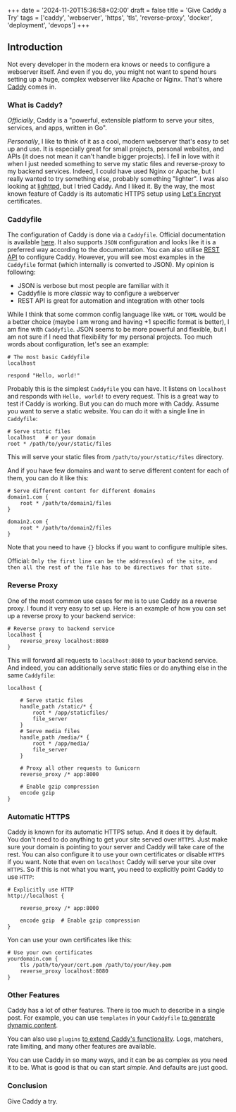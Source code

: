 +++
date = '2024-11-20T15:36:58+02:00'
draft = false
title = 'Give Caddy a Try'
tags = ['caddy', 'webserver', 'https', 'tls', 'reverse-proxy', 'docker', 'deployment', 'devops']
+++

## Introduction

Not every developer in the modern era knows or needs to configure a webserver itself.
And even if you do, you might not want to spend hours setting up a huge, complex webserver like Apache or Nginx.
That's where [Caddy](https://caddyserver.com) comes in.
<!--more-->

### What is Caddy?
_Officially_, Caddy is a "powerful, extensible platform to serve your sites, services, and apps, written in Go".

_Personally_, I like to think of it as a cool, modern webserver that's easy to set up and use.
It is especially great for small projects, personal websites, and APIs (it does not mean it can't handle bigger projects).
I fell in love with it when I just needed something to serve my static files and reverse-proxy to my backend services.
Indeed, I could have used Nginx or Apache, but I really wanted to try something else, probably something "lighter".
I was also looking at [lighttpd](https://www.lighttpd.net), but I tried Caddy. And I liked it.
By the way, the most known feature of Caddy is its automatic HTTPS setup using [Let's Encrypt](https://letsencrypt.org) certificates.


### Caddyfile

The configuration of Caddy is done via a `Caddyfile`.
Official documentation is available [here](https://caddyserver.com/docs/caddyfile).
It also supports `JSON` configuration and looks like it is a preferred way according to the documentation.
You can also utilise [REST API](https://caddyserver.com/docs/api) to configure Caddy.
However, you will see most examples in the `Caddyfile` format (which internally is converted to JSON).
My opinion is following:
- JSON is verbose but most people are familiar with it
- Caddyfile is more _classic_ way to configure a webserver
- REST API is great for automation and integration with other tools

While I think that some common config language like `YAML` or `TOML` would be a better choice (maybe I am wrong and having +1 specific format is better), I am fine with `Caddyfile`.
JSON seems to be more powerful and flexible, but I am not sure if I need that flexibility for my personal projects.
Too much words about configuration, let's see an example:

```Caddyfile
# The most basic Caddyfile
localhost

respond "Hello, world!"
```

Probably this is the simplest `Caddyfile` you can have.
It listens on `localhost` and responds with `Hello, world!` to every request.
This is a great way to test if Caddy is working.
But you can do much more with Caddy.
Assume you want to serve a static website.
You can do it with a single line in `Caddyfile`:

```Caddyfile
# Serve static files
localhost   # or your domain
root * /path/to/your/static/files
```

This will serve your static files from `/path/to/your/static/files` directory.

And if you have few domains and want to serve different content for each of them, you can do it like this:

```Caddyfile
# Serve different content for different domains
domain1.com {
    root * /path/to/domain1/files
}

domain2.com {
    root * /path/to/domain2/files
}
```

Note that you need to have `{}` blocks if you want to configure multiple sites.

Official:
`Only the first line can be the address(es) of the site, and then all the rest of the file has to be directives for that site.`

### Reverse Proxy

One of the most common use cases for me is to use Caddy as a reverse proxy.
I found it very easy to set up.
Here is an example of how you can set up a reverse proxy to your backend service:

```Caddyfile
# Reverse proxy to backend service
localhost {
    reverse_proxy localhost:8080
}
```

This will forward all requests to `localhost:8080` to your backend service.
And indeed, you can additionally serve static files or do anything else in the same `Caddyfile`:
```Caddyfile
localhost {
    
    # Serve static files
    handle_path /static/* {
        root * /app/staticfiles/
        file_server
    }
    # Serve media files
    handle_path /media/* {
        root * /app/media/
        file_server
    }

    # Proxy all other requests to Gunicorn
    reverse_proxy /* app:8000
    
    # Enable gzip compression
    encode gzip 
}
```

### Automatic HTTPS
Caddy is known for its automatic HTTPS setup.
And it does it by default.
You don't need to do anything to get your site served over `HTTPS`.
Just make sure your domain is pointing to your server and Caddy will take care of the rest.
You can also configure it to use your own certificates or disable `HTTPS` if you want.
Note that even on `localhost` Caddy will serve your site over `HTTPS`.
So if this is not what you want, you need to explicitly point Caddy to use `HTTP`:
```Caddyfile
# Explicitly use HTTP
http://localhost {

    reverse_proxy /* app:8000

    encode gzip  # Enable gzip compression
}
```
Yon can use your own certificates like this:
```Caddyfile
# Use your own certificates
yourdomain.com {
    tls /path/to/your/cert.pem /path/to/your/key.pem
    reverse_proxy localhost:8080
}
```

### Other Features
Caddy has a lot of other features. There is too much to describe in a single post.
For example, you can use `templates` in your `Caddyfile` [to generate dynamic content](https://caddyserver.com/docs/caddyfile/directives/templates#templates).

You can also use `plugins` [to extend Caddy's functionality](https://caddyserver.com/docs/modules/).
Logs, matchers, rate limiting, and many other features are available.

You can use Caddy in so many ways, and it can be as complex as you need it to be.
What is good is that ou can start _simple_. And defaults are just good.

### Conclusion
Give Caddy a try.